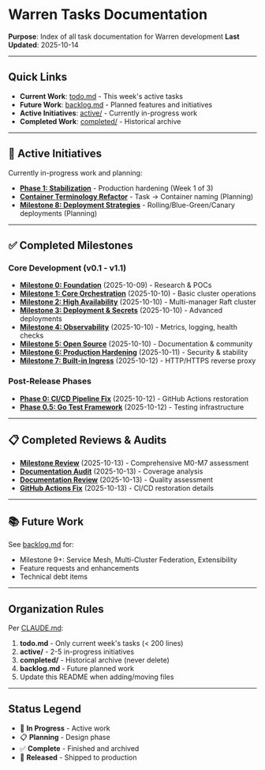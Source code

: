 # Warren Tasks Documentation

**Purpose**: Index of all task documentation for Warren development
**Last Updated**: 2025-10-14

---

## Quick Links

- **Current Work**: [todo.md](todo.md) - This week's active tasks
- **Future Work**: [backlog.md](backlog.md) - Planned features and initiatives
- **Active Initiatives**: [active/](active/) - Currently in-progress work
- **Completed Work**: [completed/](completed/) - Historical archive

---

## 🔄 Active Initiatives

Currently in-progress work and planning:

- **[Phase 1: Stabilization](active/phase-1-stabilization.md)** - Production hardening (Week 1 of 3)
- **[Container Terminology Refactor](active/container-terminology-refactor.md)** - Task → Container naming (Planning)
- **[Milestone 8: Deployment Strategies](active/milestone-8-deployment-strategies.md)** - Rolling/Blue-Green/Canary deployments (Planning)

---

## ✅ Completed Milestones

### Core Development (v0.1 - v1.1)

- **[Milestone 0: Foundation](completed/milestone-0-foundation.md)** (2025-10-09) - Research & POCs
- **[Milestone 1: Core Orchestration](completed/milestone-1-core-orchestration.md)** (2025-10-10) - Basic cluster operations
- **[Milestone 2: High Availability](completed/milestone-2-high-availability.md)** (2025-10-10) - Multi-manager Raft cluster
- **[Milestone 3: Deployment & Secrets](completed/milestone-3-deployment-secrets.md)** (2025-10-10) - Advanced deployments
- **[Milestone 4: Observability](completed/milestone-4-observability.md)** (2025-10-10) - Metrics, logging, health checks
- **[Milestone 5: Open Source](completed/milestone-5-open-source.md)** (2025-10-10) - Documentation & community
- **[Milestone 6: Production Hardening](completed/milestone-6-production-hardening.md)** (2025-10-11) - Security & stability
- **[Milestone 7: Built-in Ingress](completed/milestone-7-ingress.md)** (2025-10-12) - HTTP/HTTPS reverse proxy

### Post-Release Phases

- **[Phase 0: CI/CD Pipeline Fix](completed/phase-0-ci-cd-fix.md)** (2025-10-12) - GitHub Actions restoration
- **[Phase 0.5: Go Test Framework](completed/phase-0.5-go-test-framework.md)** (2025-10-12) - Testing infrastructure

---

## 📋 Completed Reviews & Audits

- **[Milestone Review](completed/milestone-review-2025-10-13.md)** (2025-10-13) - Comprehensive M0-M7 assessment
- **[Documentation Audit](completed/documentation-audit-2025-10-13.md)** (2025-10-13) - Coverage analysis
- **[Documentation Review](completed/documentation-review-2025-10-13.md)** (2025-10-13) - Quality assessment
- **[GitHub Actions Fix](completed/github-actions-fix-2025-10-13.md)** (2025-10-13) - CI/CD restoration details

---

## 📚 Future Work

See [backlog.md](backlog.md) for:
- Milestone 9+: Service Mesh, Multi-Cluster Federation, Extensibility
- Feature requests and enhancements
- Technical debt items

---

## Organization Rules

Per [CLAUDE.md](../CLAUDE.md):

1. **todo.md** - Only current week's tasks (< 200 lines)
2. **active/** - 2-5 in-progress initiatives
3. **completed/** - Historical archive (never delete)
4. **backlog.md** - Future planned work
5. Update this README when adding/moving files

---

## Status Legend

- 🔄 **In Progress** - Active work
- 📋 **Planning** - Design phase
- ✅ **Complete** - Finished and archived
- 🚀 **Released** - Shipped to production
